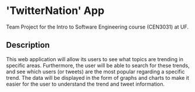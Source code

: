 # 'TwitterNation' App
Team Project for the Intro to Software Engineering course (CEN3031) at UF.

## Description
This web application will allow its users to see what topics are trending in specific areas. Furthermore, the user will be able to search for these trends, and see which users (or tweets) are the most popular regarding a specific trend. The data will be displayed in the form of graphs and charts to make it easier for the user to understand the trend and tweet information.